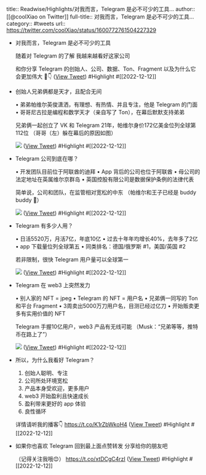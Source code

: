 title:: Readwise/Highlights/对我而言，Telegram 是必不可少的工具...
author:: [[@coolXiao on Twitter]]
full-title:: 对我而言，Telegram 是必不可少的工具...
category:: #tweets
url:: https://twitter.com/coolXiao/status/1600772761504227329

- 对我而言，Telegram 是必不可少的工具
  
  随着对 Telegram 的了解
  我越来越看好这家公司
  
  和你分享 Telegram 的创始人、公司、数据、Ton、Fragment
  以及为什么它会更加伟大 🧵👇 ([View Tweet](https://twitter.com/coolXiao/status/1600772761504227329)) #Highlight #[[2022-12-12]]
- 创始人兄弟俩都是天才，且配合无间
  
  • 弟弟帕维尔英俊潇洒，有理想、有热情、并且专注，他是 Telegram 的门面
  • 哥哥尼古拉是编程和数学天才（亲自写了 Ton），在幕后默默支持弟弟
  
  兄弟俩一起创立了 VK 和 Telegram
  21年，帕维尔身价172亿美金位列全球第112位
  （哥哥（左）躲在幕后的原因如图） 
  
  ![](https://pbs.twimg.com/media/FjcWWVpUoAUDjK1.jpg) ([View Tweet](https://twitter.com/coolXiao/status/1600772771008499712)) #Highlight #[[2022-12-12]]
- Telegram 公司到底在哪？
  
  • 开发团队目前位于阿联酋的迪拜
  • App 背后的公司也位于阿联酋
  • 母公司的法定地址在英属维尔京群岛
  • 英国控股有限公司是数据保护条例的法律代表
  
  简单说，公司和团队，在监管相对宽松的中东
  （帕维尔和王子已经是 buddy buddy 🤣） 
  
  ![](https://pbs.twimg.com/media/FjcWWwvUoAAr__t.jpg) ([View Tweet](https://twitter.com/coolXiao/status/1600772777258016768)) #Highlight #[[2022-12-12]]
- Telegram 有多少人用？
  
  • 日活5520万，月活7亿，年底10亿
  • 过去十年年均增长40%，去年多了2亿
  • app 下载量位列全球第五
  • 同类排名：德国/俄罗斯 #1，美国/英国 #2
  
  若非限制，很快 Telegram 用户量可以全球第一 
  
  ![](https://pbs.twimg.com/media/FjcWXHMVEAAarOf.png) ([View Tweet](https://twitter.com/coolXiao/status/1600772784241549312)) #Highlight #[[2022-12-12]]
- Telegram 在 web3 上突然发力
  
  • 别人家的 NFT = jpeg
  • Telegram 的 NFT = 用户名
  • 兄弟俩一同写的 Ton 和平台 Fragment
  • 3周卖出5000万刀用户名，目测已经过亿刀
  • 开始贩卖更多有实用价值的 NFT
  
  Telegram 手握10亿用户，web3 产品有无线可能
  （Musk：“兄弟等等，推特币在路上了”） 
  
  ![](https://pbs.twimg.com/media/FjcWXo4UoAA-5vw.jpg) ([View Tweet](https://twitter.com/coolXiao/status/1600772793053782016)) #Highlight #[[2022-12-12]]
- 所以，为什么我看好 Telegram？
  
  1.  创始人聪明、专注
  2.  公司所处环境宽松
  3.  产品本身受欢迎，更多用户
  4.  web3 开始盈利且快速成长
  5.  盈利带来更好的 app 体验
  6.  良性循环
  
  详情请听我的播客👇
  https://t.co/K1rZbWkoH4 ([View Tweet](https://twitter.com/coolXiao/status/1600772795826196481)) #Highlight #[[2022-12-12]]
- 如果你也喜欢 Telegram
  回到最上面点赞转发
  分享给你的朋友吧
  
  （记得关注我哦😊） https://t.co/xtDCgC4rzI ([View Tweet](https://twitter.com/coolXiao/status/1600772798590296065)) #Highlight #[[2022-12-12]]